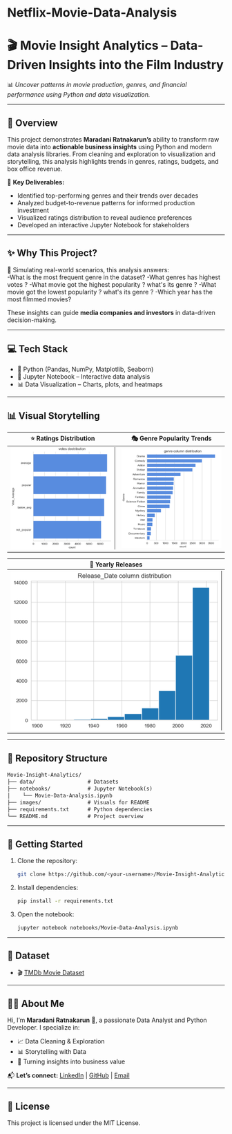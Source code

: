 # Netflix-Movie-Data-Analysis
# 🎬 Movie Insight Analytics – Data-Driven Insights into the Film Industry
📊 *Uncover patterns in movie production, genres, and financial performance using Python and data visualization.*

---

## 🚀 Overview
This project demonstrates **Maradani Ratnakarun’s** ability to transform raw movie data into **actionable business insights** using Python and modern data analysis libraries. From cleaning and exploration to visualization and storytelling, this analysis highlights trends in genres, ratings, budgets, and box office revenue.

📌 **Key Deliverables:**
- Identified top-performing genres and their trends over decades
- Analyzed budget-to-revenue patterns for informed production investment
- Visualized ratings distribution to reveal audience preferences
- Developed an interactive Jupyter Notebook for stakeholders

---

## ✨ Why This Project?
🎯 Simulating real-world scenarios, this analysis answers:  
-What is the most frequent genre in the dataset?
-What genres has highest votes ?
-What movie got the highest popularity ? what's its genre ?
-What movie got the lowest popularity ? what's its genre ?
-Which year has the most filmmed movies?


These insights can guide **media companies and investors** in data-driven decision-making.

---

## 💻 Tech Stack
- 🐍 Python (Pandas, NumPy, Matplotlib, Seaborn)
- 📒 Jupyter Notebook – Interactive data analysis
- 📊 Data Visualization – Charts, plots, and heatmaps

---

## 📊 Visual Storytelling
| ⭐ Ratings Distribution                | 🎭 Genre Popularity Trends             |
|---------------------------------------|-----------------------------------------|
| ![Ratings](https://github.com/Maradani-Ratnakarun/Netflix-Movie-Data-Analysis/blob/main/votes-distribution.png)        | ![Genres](https://github.com/Maradani-Ratnakarun/Netflix-Movie-Data-Analysis/blob/main/genre-column.png)      |

| 💸 Yearly Releases      |
|-----------------------------------------|
| ![Budget vs Revenue](https://github.com/Maradani-Ratnakarun/Netflix-Movie-Data-Analysis/blob/main/Release-Date-column-distribution.png) |

---

## 📁 Repository Structure
```
Movie-Insight-Analytics/
├── data/                 # Datasets
├── notebooks/            # Jupyter Notebook(s)
│    └── Movie-Data-Analysis.ipynb
├── images/               # Visuals for README
├── requirements.txt      # Python dependencies
└── README.md             # Project overview
```

---

## 🚀 Getting Started
1. Clone the repository:  
   ```bash
   git clone https://github.com/<your-username>/Movie-Insight-Analytics.git
   ```
2. Install dependencies:  
   ```bash
   pip install -r requirements.txt
   ```
3. Open the notebook:  
   ```bash
   jupyter notebook notebooks/Movie-Data-Analysis.ipynb
   ```

---

## 📂 Dataset
- 🎬 [TMDb Movie Dataset](https://github.com/Maradani-Ratnakarun/Netflix-Movie-Data-Analysis/blob/main/mymoviedb.csv)
---

## 👨‍💻 About Me
Hi, I’m **Maradani Ratnakarun** 👋, a passionate Data Analyst and Python Developer. I specialize in:  
- 📈 Data Cleaning & Exploration  
- 📊 Storytelling with Data  
- 🧠 Turning insights into business value

📬 **Let’s connect:** [LinkedIn](https://linkedin.com/in/your-profile) | [GitHub](https://github.com/your-username) | [Email](mailto:your.email@example.com)

---

## 📝 License
This project is licensed under the MIT License.
